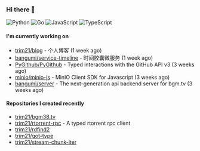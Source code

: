 ### Hi there 👋

![Python](https://img.shields.io/badge/python-3670A0?style=for-the-badge&logo=python&logoColor=ffdd54)
![Go](https://img.shields.io/badge/go-%2300ADD8.svg?style=for-the-badge&logo=go&logoColor=white)
![JavaScript](https://img.shields.io/badge/javascript-%23323330.svg?style=for-the-badge&logo=javascript&logoColor=%23F7DF1E)
![TypeScript](https://img.shields.io/badge/typescript-%23007ACC.svg?style=for-the-badge&logo=typescript&logoColor=white)

#### I'm currently working on

- [trim21/blog](https://github.com/trim21/blog) - 个人博客 (1 week ago)
- [bangumi/service-timeline](https://github.com/bangumi/service-timeline) - 时间胶囊微服务 (1 week ago)
- [PyGithub/PyGithub](https://github.com/PyGithub/PyGithub) - Typed interactions with the GitHub API v3 (3 weeks ago)
- [minio/minio-js](https://github.com/minio/minio-js) - MinIO Client SDK for Javascript (3 weeks ago)
- [bangumi/server](https://github.com/bangumi/server) - The next-generation api backend server for bgm.tv (3 weeks ago)

#### Repositories I created recently

- [trim21/bgm38.tv](https://github.com/trim21/bgm38.tv)
- [trim21/rtorrent-rpc](https://github.com/trim21/rtorrent-rpc) - A typed rtorrent rpc client
- [trim21/rdfind2](https://github.com/trim21/rdfind2)
- [trim21/got-type](https://github.com/trim21/got-type)
- [trim21/stream-chunk-iter](https://github.com/trim21/stream-chunk-iter)
